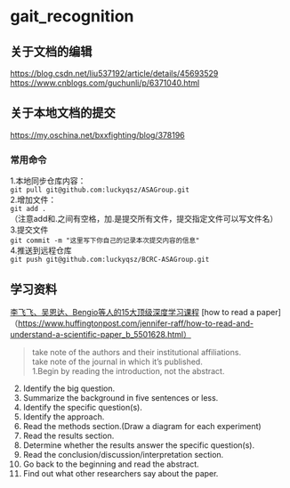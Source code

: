 # gait_recognition
## 关于文档的编辑   
https://blog.csdn.net/liu537192/article/details/45693529<br>
https://www.cnblogs.com/guchunli/p/6371040.html<br>
## 关于本地文档的提交      
https://my.oschina.net/bxxfighting/blog/378196<br>
### 常用命令  
1.本地同步仓库内容：<br>
`git pull git@github.com:luckyqsz/ASAGroup.git`<br>
2.增加文件：<br>
`git add .`<br>
（注意add和.之间有空格，加.是提交所有文件，提交指定文件可以写文件名）<br>
3.提交文件<br>
`git commit -m "这里写下你自己的记录本次提交内容的信息"`<br>
4.推送到远程仓库<br>
`git push git@github.com:luckyqsz/BCRC-ASAGroup.git`<br>

## 学习资料
[李飞飞、吴恩达、Bengio等人的15大顶级深度学习课程](https://blog.csdn.net/dQCFKyQDXYm3F8rB0/article/details/79136408)
[how to read a paper]（https://www.huffingtonpost.com/jennifer-raff/how-to-read-and-understand-a-scientific-paper_b_5501628.html）
 >take note of the authors and their institutional affiliations.<br>
 >take note of the journal in which it’s published.<br>
 >1.Begin by reading the introduction, not the abstract.<br>
  2. Identify the big question.<br>
  3. Summarize the background in five sentences or less.<br>
  4. Identify the specific question(s).<br>
  5. Identify the approach.<br>
  6. Read the methods section.(Draw a diagram for each experiment)<br>
  7. Read the results section.<br>
  8. Determine whether the results answer the specific question(s).<br>
  9. Read the conclusion/discussion/interpretation section.<br>
  10. Go back to the beginning and read the abstract.<br>
  11. Find out what other researchers say about the paper.<br>
